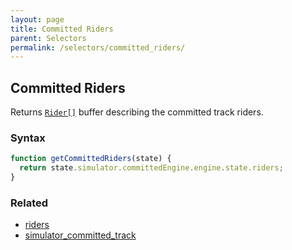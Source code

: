```yaml
---
layout: page
title: Committed Riders
parent: Selectors
permalink: /selectors/committed_riders/
---
```


## Committed Riders

Returns [`Rider[]`](/externals/rider/) buffer describing the committed track riders.

### Syntax

```js
function getCommittedRiders(state) {
  return state.simulator.committedEngine.engine.state.riders;
}
```

### Related

- [riders](./riders.md)
- [simulator_committed_track](./simulator_committed_track.md)
